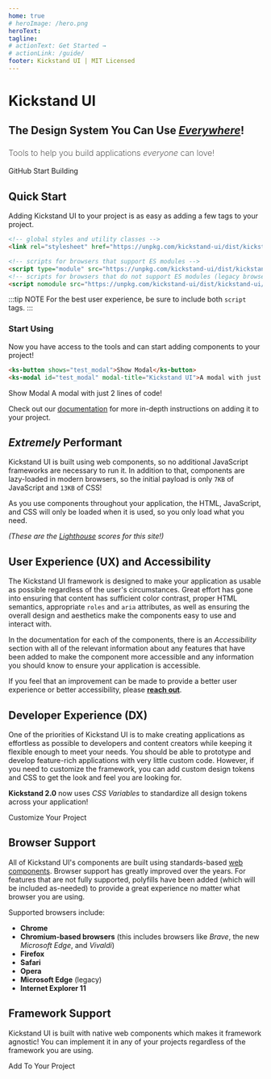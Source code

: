 ```yaml
---
home: true
# heroImage: /hero.png
heroText: 
tagline: 
# actionText: Get Started →
# actionLink: /guide/
footer: Kickstand UI | MIT Licensed
---
```

<div class="home-hero display-flex flex-column align-center justify-center bg-light-light full-width py-xxl mb-xxxl px-lg">
    <div class="text-light-lighter text-center">
        <h1 class="text-xxl mb-xs">Kickstand UI</h1>
        <h2 class="border-none text-md text-bolder text-md">The Design System You Can Use <em><u>Everywhere</u></em>!</h2>
    </div>
    <h3 class="text-xxl text-light-lighter md:text-lg sm:text-md text-center mt-lg mb-xxl w-60 md:w-80 sm:w-90 text-center mx-auto" style="line-height: 1.2; font-weight: 200;">
        Tools to help you build applications <em class="b-b-xxxs b-b-light-lighter">everyone</em> can love!
    </h3>
    <div class="text-center my-xl">
        <ks-button size="lg" display="hollow" class="mr-xl sm:mr-none sm:mb-lg" color="light" css-class="text-light-lighter" href="https://github.com/break-stuff/kickstand-ui">
            <ks-icon icon="github" class="mr-sm"></ks-icon> GitHub
        </ks-button>
        <ks-button class="sm:display-block" size="lg" color="light" href="/getting-started/installation.html">
            Start Building <ks-icon icon="arrow_right" class="ml-xs"></ks-icon>
        </ks-button>
    </div>
</div>

## Quick Start

Adding Kickstand UI to your project is as easy as adding a few tags to your project.

```html
<!-- global styles and utility classes -->
<link rel="stylesheet" href="https://unpkg.com/kickstand-ui/dist/kickstand-ui/kickstand-ui.css" />

<!-- scripts for browsers that support ES modules -->
<script type="module" src="https://unpkg.com/kickstand-ui/dist/kickstand-ui/kickstand-ui.esm.js"></script>
<!-- scripts for browsers that do not support ES modules (legacy browsers) -->
<script nomodule src="https://unpkg.com/kickstand-ui/dist/kickstand-ui/kickstand-ui.js"></script>
```

:::tip NOTE
For the best user experience, be sure to include both `script` tags.
:::

### Start Using

Now you have access to the tools and can start adding components to your project!

```html
<ks-button shows="test_modal">Show Modal</ks-button>
<ks-modal id="test_modal" modal-title="Kickstand UI">A modal with just 2 lines of code!</ks-modal>
```

<div class="my-xl">
    <ks-button shows="test_modal">Show Modal</ks-button>
    <ks-modal id="test_modal" modal-title="Kickstand UI">A modal with just 2 lines of code!</ks-modal>
</div>

Check out our [documentation](/getting-started/installation.html) for more in-depth instructions on adding it to your project.

## _Extremely_ Performant

Kickstand UI is built using web components, so no additional JavaScript frameworks are necessary to run it. In addition to that, components are lazy-loaded in modern browsers, so the initial payload is only `7KB` of JavaScript and `13KB` of CSS!

As you use components throughout your application, the HTML, JavaScript, and CSS will only be loaded when it is used, so you only load what you need.

<p class="text-center my-xxl">
    <em>(These are the <a href="https://developers.google.com/web/tools/lighthouse/">Lighthouse</a> scores for this site!)</em>
    <br>
    <ks-img class="w-50 md:w-60 xs:w-100 mx-auto b-xxxs mb-sm" src="/images/screen_shots/performance-min.png" alt="Kickstand UI's Lighthouse score" lazy />
</p>

## User Experience (UX) and Accessibility

The Kickstand UI framework is designed to make your application as usable as possible regardless of the user's circumstances. Great effort has gone into ensuring that content has sufficient color contrast, proper HTML semantics, appropriate `roles` and `aria` attributes, as well as ensuring the overall design and aesthetics make the components easy to use and interact with.

In the documentation for each of the components, there is an _Accessibility_ section with all of the relevant information about any features that have been added to make the component more accessible and any information you should know to ensure your application is accessible.

If you feel that an improvement can be made to provide a better user experience or better accessibility, please [**reach out**](./contact.md).

## Developer Experience (DX)

One of the priorities of Kickstand UI is to make creating applications as effortless as possible to developers and content creators while keeping it flexible enough to meet your needs. You should be able to prototype and develop feature-rich applications with very little custom code. However, if you need to customize the framework, you can add custom design tokens and CSS to get the look and feel you are looking for.

**Kickstand 2.0** now uses _CSS Variables_ to standardize all design tokens across your application!

<div class="my-lg text-center">
    <ks-button display="hollow" href="/design-tokens/overview.html">Customize Your Project</ks-button>
</div>

## Browser Support

<div class="display-flex flex-wrap space-around my-lg">
    <ks-img lazy src="/images/browsers/chrome.png" alt="Chrome" title="Chrome" style="width:64px; height:64px;" />
    <ks-img lazy src="/images/browsers/chromium_logo.svg" alt="Chromium" title="Chromium" style="width:64px; height:64px;" />
    <ks-img lazy src="/images/browsers/firefox-logo.svg" alt="Firefox" title="Firefox" style="width:64px; height:64px;" />
    <ks-img lazy src="/images/browsers/safari.svg" alt="Safari" title="Safari" style="width:64px; height:64px;" />
    <ks-img lazy src="/images/browsers/opera.png" alt="Opera" title="Opera" style="width:64px; height:64px;" />
    <ks-img lazy src="/images/browsers/edge.svg" alt="Edge" title="Edge" style="width:64px; height:64px;" />
    <ks-img lazy src="/images/browsers/internet_explorer.png" alt="Internet Explorer 11" title="Internet Explorer 11" style="width:64px; height:64px;" />
</div>

All of Kickstand UI's components are built using standards-based [web components](https://www.webcomponents.org/introduction). Browser support has greatly improved over the years. For features that are not fully supported, polyfills have been added (which will be included as-needed) to provide a great experience no matter what browser you are using.

Supported browsers include:

- **Chrome**
- **Chromium-based browsers** (this includes browsers like _Brave_, the new _Microsoft Edge_, and _Vivaldi_)
- **Firefox**
- **Safari**
- **Opera**
- **Microsoft Edge** (legacy)
- **Internet Explorer 11**

## Framework Support

<div class="display-flex flex-wrap align-center space-around my-lg">
    <a href="/getting-started/installation.html" class="mb-md">
        <ks-img lazy src="/images/frameworks/HTML5.svg" alt="HTML5" title="HTML5" style="width:80px; height:80px;" />
    </a>
    <a href="/getting-started/framework-integrations/vue.html" class="mb-md">
        <ks-img lazy src="/images/frameworks/vuejs.svg" alt="Vuejs" title="Vuejs" style="width:100px; height:80px;" class="p-md" />
    </a>
    <a href="/getting-started/framework-integrations/react.html" class="mb-md">
        <ks-img lazy src="/images/frameworks/react.svg" alt="React" title="React" style="width:120px; height:80px;" />
    </a>
    <a href="/getting-started/framework-integrations/angular.html" class="mb-md">
        <ks-img lazy src="/images/frameworks/angular.svg" alt="Angular" title="Angular" style="width:80px; height:80px;" />
    </a>
    <a href="/getting-started/framework-integrations/ember.html" class="mb-md">
        <ks-img lazy src="/images/frameworks/ember.svg" alt="Ember" title="Ember" style="width:100px; height:80px;" class="pt-xl" />
    </a>
</div>

Kickstand UI is built with native web components which makes it framework agnostic! You can implement it in any of your projects regardless of the framework you are using.

<div class="my-lg text-center">
    <ks-button display="hollow" href="/getting-started/installation.html">Add To Your Project</ks-button>
</div>
